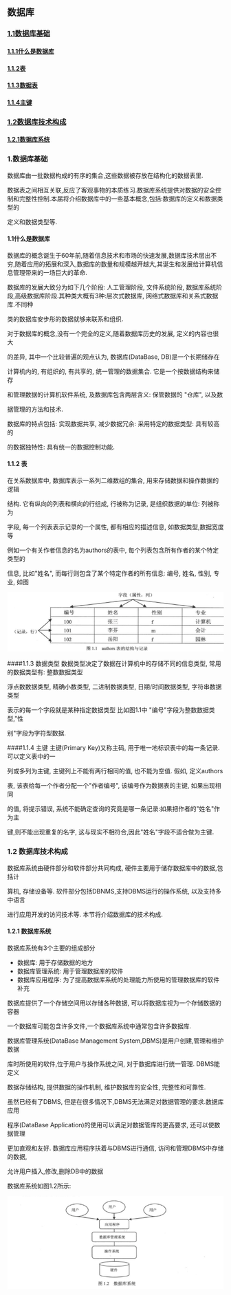 ## 数据库
### [1.1数据库基础]()
#### [1.1.1什么是数据库]()
#### [1.1.2表]()
#### [1.1.3数据表]()
#### [1.1.4主键]()
### [1.2数据库技术构成]()
#### [1.2.1数据库系统]()

### 1.数据库基础

数据库由一批数据构成的有序的集合,这些数据被存放在结构化的数据表里.

数据表之间相互关联,反应了客观事物的本质练习.数据库系统提供对数据的安全控制和完整性控制.本届将介绍数据库中的一些基本概念,包括:数据库的定义和数据类型的

定义和数据类型等.

#### 1.1什么是数据库

数据库的概念诞生于60年前,随着信息技术和市场的快速发展,数据库技术层出不穷,随着应用的拓展和深入,数据库的数量和规模越开越大,其诞生和发展给计算机信息管理带来的一场巨大的革命.

数据库的发展大致分为如下几个阶段: 人工管理阶段, 文件系统阶段, 数据库系统阶段,高级数据库阶段.其种类大概有3种:层次式数据库, 网络式数据库和关系式数据库.不同种

类的数据库安步彤的数据就够来联系和组织.

对于数据库的概念,没有一个完全的定义,随着数据库历史的发展, 定义的内容也很大

的差异, 其中一个比较普遍的观点认为, 数据库(DataBase, DB)是一个长期储存在

计算机内的, 有组织的, 有共享的, 统一管理的数据集合. 它是一个按数据结构来储存

和管理数据的计算机软件系统, 及数据库包含两层含义: 保管数据的 "仓库", 以及数

据管理的方法和技术.

数据库的特点包括: 实现数据共享, 减少数据冗余: 采用特定的数据类型: 具有较高的

的数据独特性: 具有统一的数据控制功能.

#### 1.1.2 表

在关系数据库中, 数据库表示一系列二维数组的集合, 用来存储数据和操作数据的逻辑

结构. 它有纵向的列表和横向的行组成, 行被称为记录, 是组织数据的单位: 列被称为

字段, 每一个列表表示记录的一个属性, 都有相应的描述信息, 如数据类型,数据宽度等

例如一个有关作者信息的名为authors的表中, 每个列表包含所有作者的某个特定类型的

信息, 比如"姓名", 而每行则包含了某个特定作者的所有信息: 编号, 姓名, 性别, 专业, 如图

![图片](./list.png)

####1.1.3 数据类型
数据类型决定了数据在计算机中的存储不同的信息类型, 常用的数据类型有: 整数数据类型

浮点数数据类型, 精确小数类型, 二进制数据类型, 日期/时间数据类型, 字符串数据类型

表示的每一个字段就是某种指定数据类型 比如图1.1中 "编号"字段为整数数据类型,"性

别"字段为字符型数据.

####1.1.4 主键
主键(Primary Key)又称主码, 用于唯一地标识表中的每一条记录. 可以定义表中的一

列或多列为主键, 主键列上不能有两行相同的值, 也不能为空值. 假如, 定义authors

表, 该表给每一个作者分配一个"作者编号", 该编号作为数据表的主键, 如果出现相同

的值, 将提示错误, 系统不能确定查询的究竟是哪一条记录:如果把作者的"姓名"作为主

键,则不能出现重复的名字, 这与现实不相符合,因此"姓名"字段不适合做为主键.

### 1.2 数据库技术构成
数据库系统由硬件部分和软件部分共同构成, 硬件主要用于储存数据库中的数据,包括计

算机, 存储设备等. 软件部分包括DBNMS,支持DBMS运行的操作系统, 以及支持多中语言

进行应用开发的访问技术等. 本节将介绍数据库的技术构成.
#### 1.2.1 数据库系统
数据库系统有3个主要的组成部分

  * 数据库: 用于存储数据的地方
  * 数据库管理系统: 用于管理数据库的软件
  * 数据库应用程序: 为了提高数据库系统的处理能力所使用的管理数据库的软件补充

数据库提供了一个存储空间用以存储各种数据, 可以将数据库视为一个存储数据的容器

一个数据库可能包含许多文件,一个数据库系统中通常包含许多数据库.

数据库管理系统(DataBase Management System,DBMS)是用户创建,管理和维护数据

库时所使用的软件,位于用户与操作系统之间, 对于数据库进行统一管理. DBMS能定义

数据存储结构, 提供数据的操作机制, 维护数据库的安全性, 完整性和可靠性.

虽然已经有了DBMS, 但是在很多情况下,DBMS无法满足对数据管理的要求.数据库应用

程序(DataBase Application)的使用可以满足对数据管库的更高要求, 还可以使数据管理

更加直观和友好. 数据库应用程序扶着与DBMS进行通信, 访问和管理DBMS中存储的数据,

允许用户插入,修改,删除DB中的数据

数据库系统如图1.2所示:

![图片](Flow_chart.png)
